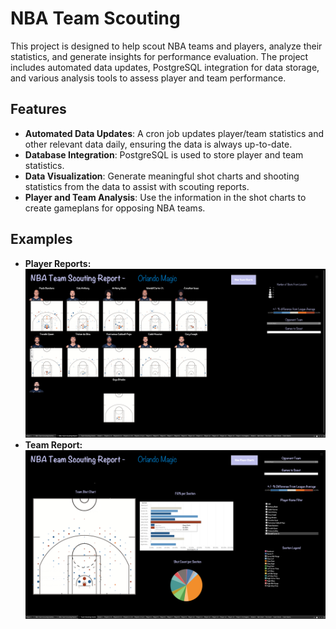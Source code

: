 # NBA Team Scouting

This project is designed to help scout NBA teams and players, analyze their statistics, and generate insights for performance evaluation. The project includes automated data updates, PostgreSQL integration for data storage, and various analysis tools to assess player and team performance.

## Features

- **Automated Data Updates**: A cron job updates player/team statistics and other relevant data daily, ensuring the data is always up-to-date.
- **Database Integration**: PostgreSQL is used to store player and team statistics.
- **Data Visualization**: Generate meaningful shot charts and shooting statistics from the data to assist with scouting reports.
- **Player and Team Analysis**: Use the information in the shot charts to create gameplans for opposing NBA teams. 


## Examples
- **Player Reports:**
![Screenshot](assets/Player_Report_Example.png)
- **Team Report:**
![Screenshot](assets/Team_Report.png)



